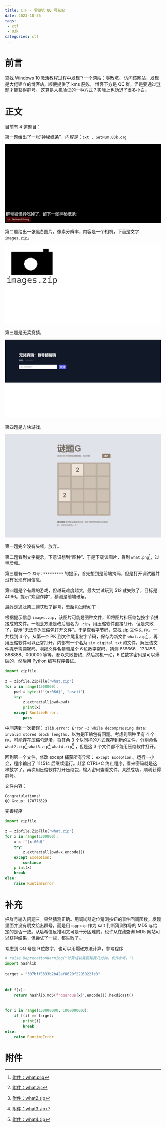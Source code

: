 ```yaml
---
title: CTF - 零散坑 QQ 号获取
date: 2023-10-25
tags:
 - ctf
 - 03k
categories: ctf
---
```


# 前言

查找 Windows 10 激活教程过程中发现了一个网站：[零散坑](https://www.03k.org)。
访问该网站，发现是大佬建立的博客站，顺便提供了 kms 服务。
博客下方是 QQ 群，但是要通过[谜题](https://blog.03k.org/q.html)才能获得群号。
这算是人机验证的一种方式？实际上也劝退了很多小白。

<!--more-->

# 正文

目前有 4 道题目：

第一题给出了一张“神秘纸条”，内容是：`txt , GetNum.03k.org`

![](q1.jpeg)

第二题给出一张黑白图片，像素分辨率，内容是一个相机，下面是文字 `images.zip`。

![](q2.jpeg)

第三题是无奖竞猜。

![](q3.jpeg)

第四题是方块游戏。

![](qg.jpeg)

第一题完全没有头绪，放弃。

第二题看到文字提示，下意识想到“图种”，于是下载该图片，得到 `what.png`[^what.png]，过程后叙。

第三题有一个 `群号：*********` 的提示，首先想到是前端掩码，但是打开调试器并没有发现有用信息。

第四题是个有趣的游戏，但越玩难度越大，最大尝试玩到 512 就失败了，目标是 4096。提示“欢迎作弊”，猜测是前端破解。

最终是通过第二题获取了群号，思路和过程如下：

根据提示信息 `images.zip`，该图片可能是图种文件，即将图片和压缩包按字节拼接成的文件。一般是方法是改后缀名为 `.zip`，用压缩软件直接打开，但是失败了，提示“无法作为压缩包打开文件”。于是查看字节码，查找 zip 文件头 `PK`，一共找到 4 个。从第一个 PK 到文件尾复制字节码，保存为新文件 `what.zip`[^what.zip] ，再用压缩软件可以正常打开，内部有一个名为 `six digital.txt` 的文件。解压该文件提示需要密码，根据文件名猜测是个 6 位数字密码，猜测 666666、123456、888888、000000 等等，都以失败告终。然后灵机一动，6 位数字密码是可以爆破的，然后用 Python 编写程序尝试。

```python
import zipfile

z = zipfile.ZipFile("what.zip")
for x in range(1000000):
    pwd = bytes(f"{x:06d}", "ascii")
    try:
        z.extractall(pwd=pwd)
        print(x)
    except RuntimeError:
        pass
```

中间遇到一次错误： `zlib.error: Error -3 while decompressing data: invalid stored block lengths`，以为是压缩包有问题。考虑到图种里有 4 个 `PK`，可能存在压缩包混淆，将其余 3 个以同样的方式保存到新的文件，分别命名 `what2.zip`[^what2.zip] `what3.zip`[^what3.zip] `what4.zip`[^what4.zip] ，但是这 3 个文件都不能用压缩软件打开。

回到第一个文件，修改 except 捕获所有异常： `except Exception`
。运行一小会，程序输出了 114514 后继续运行。赶紧 CTRL+C 终止程序，看来密码就是这串数字了。再次用压缩软件打开压缩包，输入密码查看文件，果然成功，顺利获得群号。

文件内容：

```text
Congratulations!
QQ Group: 170776629
```

完善程序

```python
import zipfile

z = zipfile.ZipFile("what.zip")
for x in range(1000000):
    x = f"{x:06d}"
    try:
        z.extractall(pwd=x.encode())
    except Exception:
        continue
    print(x)
    break
else:
    raise RuntimeError
```

# 补充

把群号输入问题三，果然猜测正确。用调试器定位猜测按钮的事件回调函数，发现里面并没有明文给出群号，而是用 `qqgroup` 作为 salt 判断猜测群号的 MD5 与给定的是否一致。从哈希值反推明文可是十分困难的，也许从在线查询 MD5 网站可以获得结果，但尝试了一些，都失败了。

考虑到 QQ 号是 9 位数字，也可以用爆破方法计算，参考程序

```python
# raise DeprecationWarning("计算成功需要耗费几分钟，仅作参考。")
import hashlib

target = "307bff0333b2b42af8620f2295022fe3"


def f(x):
    return hashlib.md5(f"qqgroup{x}".encode()).hexdigest()


for i in range(100000000, 1000000000):
    if f(i) == target:
        print(i)
        break
else:
    raise RuntimeError
```

# 附件

[^q2.py]: [附件：问题二完善程序](q2.py)
[^q3.py]: [附件：问题三 MD5 爆破程序](q3.py)
[^what.png]: [附件：what.png](what.png)
[^what.zip]: [附件：what.zip](what.zip)
[^what2.zip]: [附件：what2.zip](what2.zip)
[^what3.zip]: [附件：what3.zip](what3.zip)
[^what4.zip]: [附件：what4.zip](what4.zip)
